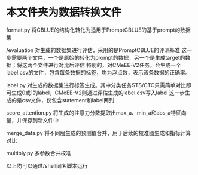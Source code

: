 # 本文件夹为数据转换文件

format.py       将CBLUE的结构化转化为适用于PromptCBLUE的基于prompt的数据集

/evaluation     对生成的数据集进行评估，采用的是PromptCBLUE的评测基准
                这一步需要两个文件，一个是原始的转化为prompt的数据，另一个是生成target的数据；将这两个文件进行对比后评估
                特别的，对CMeEE-V2任务，会生成一个label.csv的文件，包含每条数据的标签，均为浮点数，表示该条数据的正确率。

label.py        对生成的数据集进行标签生成。其中分类任务STS/CTC只需简单对比即可生成0或1的label，CMeEE-V2则通过评估生成的label.csv写入label
                这一步生成的是csv文件，仅包含statement和label两列

score_attention.py  将生成的注意力分数提取出max_a、min_a和abs_a特征向量，并保存到新文件中

merge_data.py       将不同层生成的预测值合并，用于后续的校准图生成和指标计算对比

multiply.py         多参数合并校准

以上均可以通过/shell同名脚本运行